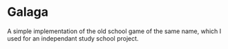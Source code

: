 # Galaga

A simple implementation of the old school game of the same name, which I used for an independant study school project.
